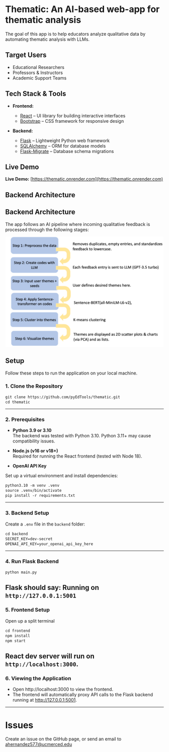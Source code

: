 # Thematic: An AI-based web-app for thematic analysis

The goal of this app is to help educators analyze qualitative data by automating thematic analysis with LLMs.

## Target Users
- Educational Researchers
- Professors & Instructors
- Academic Support Teams


## Tech Stack & Tools

- **Frontend:**  
  - [React](https://react.dev/) – UI library for building interactive interfaces  
  - [Bootstrap](https://getbootstrap.com/) – CSS framework for responsive design  

- **Backend:**  
  - [Flask](https://flask.palletsprojects.com/) – Lightweight Python web framework  
  - [SQLAlchemy](https://www.sqlalchemy.org/) – ORM for database models  
  - [Flask-Migrate](https://flask-migrate.readthedocs.io/) – Database schema migrations  

## Live Demo

**Live Demo:** [https://thematic.onrender.com](https://thematic.onrender.com)



## Backend Architecture
## Backend Architecture

The app follows an AI pipeline where incoming qualitative feedback is processed through the following stages:

![Architecture Diagram](frontend/public/pipeline-diagram.svg)

## Setup

Follow these steps to run the application on your local machine.


### 1. Clone the Repository

```
git clone https://github.com/pyEdTools/thematic.git
cd thematic
```
---

### 2. Prerequisites

- **Python 3.9 or 3.10**  
  The backend was tested with Python 3.10.
  Python 3.11+ may cause compatibility issues.

- **Node.js (v16 or v18+)**  
  Required for running the React frontend (tested with Node 18).

- **OpenAI API Key**


Set up a virtual environment and install dependencies:

```
python3.10 -m venv .venv 
source .venv/bin/activate  
pip install -r requirements.txt
```
---

### 3. Backend Setup
Create a `.env` file in the `backend` folder:
```
cd backend
SECRET_KEY=dev-secret
OPENAI_API_KEY=your_openai_api_key_here
```
---

### 4. Run Flask Backend
```
python main.py
```
Flask should say: Running on `http://127.0.0.1:5001`
---

### 5. Frontend Setup
Open up a split terminal
```
cd frontend
npm install
npm start
```
React dev server will run on `http://localhost:3000`.
---

### 6. Viewing the Application
- Open http://localhost:3000 to view the frontend.
- The frontend will automatically proxy API calls to the Flask backend running at http://127.0.0.1:5001.

---

# Issues

Create an issue on the GitHub page, or send an email to ahernandez577@ucmerced.edu

